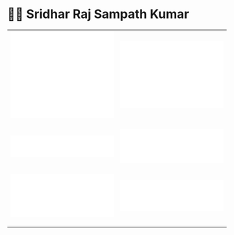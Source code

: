 # 👨‍💻 Sridhar Raj Sampath Kumar  <img alt="" style="max-width:100%;position: relative;top: 3.5px;" width="55" src="https://views.whatilearened.today/views/github/sridharrajs/sridharrajs.svg">

<table style="border: 0px">
  <tr style="border: 0px" >
    <td style="border: 0px" align="center">
      <img alt="" width="400" src="https://github.com/sridharrajs/sridharrajs/blob/main/profile/introduction.svg">
      <img width="900" height="1" alt="">
    </td>
    <td align="center" style="border: 0px">
      <img alt="" width="400" src="https://github.com/sridharrajs/sridharrajs/blob/main/profile/achievements.svg">
      <img width="900" height="1" alt="">
    </td>
  </tr>
  <tr style="border: 0px" >
    <td style="border: 0px" align="center">
      <img alt="" width="400" src="https://github.com/sridharrajs/sridharrajs/blob/main/profile/stackoverflow.svg">
      <img width="900" height="1" alt="">
    </td>
    <td align="center" style="border: 0px">
      <img alt="" width="400" src="https://github.com/sridharrajs/sridharrajs/blob/main/profile/languages.svg">
      <img width="900" height="1" alt="">
    </td>
  </tr>
  <tr style="border: 0px" >
    <td style="border: 0px" align="center">
      <img alt="" width="400" src="https://github.com/sridharrajs/sridharrajs/blob/main/profile/isocalendar.svg">
      <img width="900" height="1" alt="">
    </td>
    <td align="center" style="border: 0px">
      <img alt="" width="400" src="https://github.com/sridharrajs/sridharrajs/blob/main/profile/followup.svg">
      <img width="900" height="1" alt="">
    </td>
  </tr>
</table>
